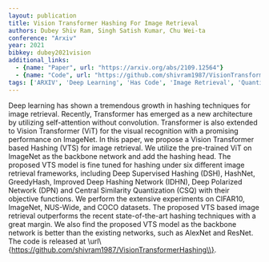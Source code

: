 ```yaml
---
layout: publication
title: Vision Transformer Hashing For Image Retrieval
authors: Dubey Shiv Ram, Singh Satish Kumar, Chu Wei-ta
conference: "Arxiv"
year: 2021
bibkey: dubey2021vision
additional_links:
  - {name: "Paper", url: "https://arxiv.org/abs/2109.12564"}
  - {name: "Code", url: "https://github.com/shivram1987/VisionTransformerHashing}"}
tags: ['ARXIV', 'Deep Learning', 'Has Code', 'Image Retrieval', 'Quantisation', 'Supervised']
---
```

Deep learning has shown a tremendous growth in hashing techniques for image retrieval. Recently, Transformer has emerged as a new architecture by utilizing self-attention without convolution. Transformer is also extended to Vision Transformer (ViT) for the visual recognition with a promising performance on ImageNet. In this paper, we propose a Vision Transformer based Hashing (VTS) for image retrieval. We utilize the pre-trained ViT on ImageNet as the backbone network and add the hashing head. The proposed VTS model is fine tuned for hashing under six different image retrieval frameworks, including Deep Supervised Hashing (DSH), HashNet, GreedyHash, Improved Deep Hashing Network (IDHN), Deep Polarized Network (DPN) and Central Similarity Quantization (CSQ) with their objective functions. We perform the extensive experiments on CIFAR10, ImageNet, NUS-Wide, and COCO datasets. The proposed VTS based image retrieval outperforms the recent state-of-the-art hashing techniques with a great margin. We also find the proposed VTS model as the backbone network is better than the existing networks, such as AlexNet and ResNet. The code is released at \url\\{https://github.com/shivram1987/VisionTransformerHashing\\}.
